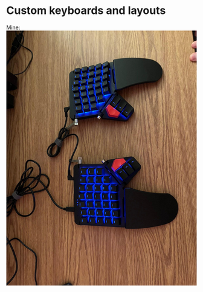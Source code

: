 # Custom keyboards and layouts

Mine: 
![KeyBoard Picture](https://github.com/SilenLoc/My_Keyboard/blob/main/visual/keyboard.jpeg?raw=true)